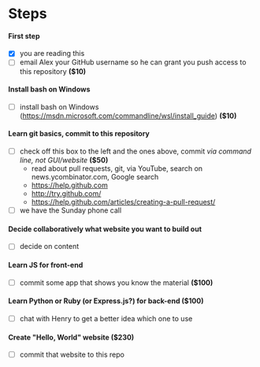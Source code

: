 # Steps

#### First step
- [x] you are reading this
- [ ] email Alex your GitHub username so he can grant you push access to this repository **($10)**

#### Install bash on Windows
- [ ] install bash on Windows (https://msdn.microsoft.com/commandline/wsl/install_guide) **($10)**

#### Learn git basics, commit to this repository
- [ ] check off this box to the left and the ones above, commit *via command line, not GUI/website* **($50)**
  - read about pull requests, git, via YouTube, search on news.ycombinator.com, Google search
  - https://help.github.com
  - http://try.github.com/
  - https://help.github.com/articles/creating-a-pull-request/
- [ ] we have the Sunday phone call

#### Decide collaboratively what website you want to build out
- [ ] decide on content

#### Learn JS for front-end
- [ ] commit some app that shows you know the material **($100)**

#### Learn Python or Ruby (or Express.js?) for back-end **($100)**
- [ ] chat with Henry to get a better idea which one to use

#### Create "Hello, World" website **($230)**
- [ ] commit that website to this repo
